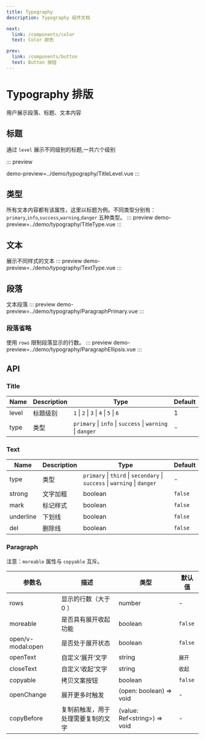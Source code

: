```yaml
---
title: Typography
description: Typography 组件文档

next:
  link: /components/color
  text: Color 颜色

prev:
  link: /components/button
  text: Button 按钮
---
```


# Typography 排版

用户展示段落、标题、文本内容

## 标题

通过 `level` 展示不同级别的标题,一共六个级别

::: preview

demo-preview=../demo/typography/TitleLevel.vue
:::

## 类型

所有文本内容都有该属性，这里以标题为例。不同类型分别有：`primary`,`info`,`success`,`warning`,`danger` 五种类型。
::: preview
demo-preview=../demo/typography/TitleType.vue
:::

## 文本

展示不同样式的文本
::: preview
demo-preview=../demo/typography/TextType.vue
:::

## 段落

文本段落
::: preview
demo-preview=../demo/typography/ParagraphPrimary.vue
:::

### 段落省略

使用 `rows` 限制段落显示的行数。
::: preview
demo-preview=../demo/typography/ParagraphEllipsis.vue
:::

## API

### Title

| Name  | Description | Type                                                      | Default |
| ----- | ----------- | --------------------------------------------------------- | ------- |
| level | 标题级别    | `1` \| `2` \| `3` \| `4` \| `5` \| `6`                    | 1       |
| type  | 类型        | `primary` \| `info` \| `success` \| `warning` \| `danger` | -       |

### Text

| Name      | Description | Type                                                                      | Default |
| --------- | ----------- | ------------------------------------------------------------------------- | ------- |
| type      | 类型        | `primary` \| `third` \| `secondary` \| `success` \| `warning` \| `danger` | -       |
| strong    | 文字加粗    | boolean                                                                   | `false` |
| mark      | 标记样式    | boolean                                                                   | `false` |
| underline | 下划线      | boolean                                                                   | `false` |
| del       | 删除线      | boolean                                                                   | `false` |

### Paragraph

注意：`moreable` 属性与 `copyable` 互斥。

| 参数名            | 描述                               | 类型                           | 默认值  |
| ----------------- | ---------------------------------- | ------------------------------ | ------- |
| rows              | 显示的行数（大于 0 ）              | number                         | -       |
| moreable          | 是否具有展开收起功能               | boolean                        | `false` |
| open/v-modal:open | 是否处于展开状态                   | boolean                        | `false` |
| openText          | 自定义‘展开’文字                   | string                         | `展开`  |
| closeText         | 自定义‘收起’文字                   | string                         | `收起`  |
| copyable          | 拷贝文案按钮                       | boolean                        | `false` |
| openChange        | 展开更多时触发                     | (open: boolean) => void        | -       |
| copyBefore        | 复制前触发，用于处理需要复制的文字 | (value: Ref\<string\>) => void | -       |
